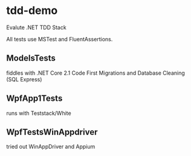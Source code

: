# tdd-demo
Evalute .NET TDD Stack

All tests use MSTest and FluentAssertions.

## ModelsTests
fiddles with .NET Core 2.1 Code First Migrations and Database Cleaning (SQL Express)

## WpfApp1Tests
runs with Teststack/White

## WpfTestsWinAppdriver
tried out WinAppDriver and Appium
